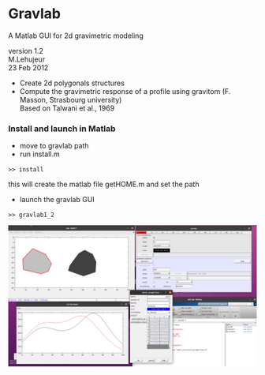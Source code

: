 # Gravlab 
A Matlab GUI for 2d gravimetric modeling  

version 1.2  
M.Lehujeur  
23 Feb 2012  

* Create 2d polygonals structures
* Compute the gravimetric response of a profile using gravitom (F. Masson, Strasbourg university)  
  Based on Talwani et al., 1969  


### Install and launch in Matlab  
* move to gravlab path
* run install.m
```
>> install  
```
this will create the matlab file getHOME.m and set the path
* launch the gravlab GUI 
```
>> gravlab1_2
```

![image info](demo_gravlab.png)
